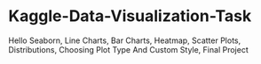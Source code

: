 # Kaggle-Data-Visualization-Task
Hello Seaborn, Line Charts, Bar Charts, Heatmap, Scatter Plots, Distributions, Choosing Plot Type And Custom Style, Final Project

